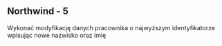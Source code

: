 ## Northwind - 5

Wykonać modyfikację danych pracownika o najwyższym identyfikatorze wpisując nowe nazwisko oraz imię

